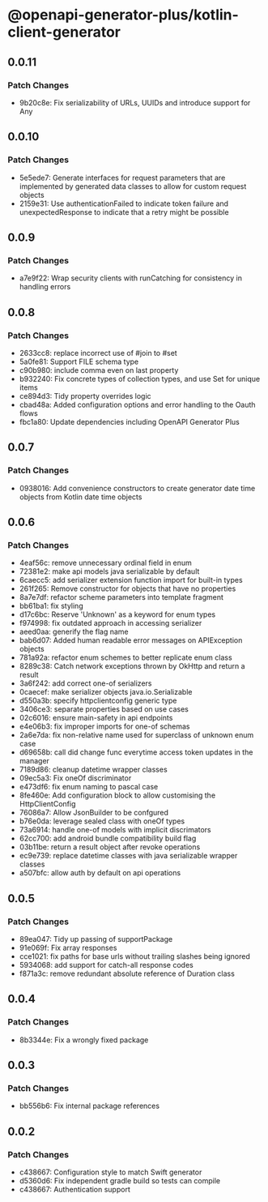 # @openapi-generator-plus/kotlin-client-generator

## 0.0.11

### Patch Changes

- 9b20c8e: Fix serializability of URLs, UUIDs and introduce support for Any

## 0.0.10

### Patch Changes

- 5e5ede7: Generate interfaces for request parameters that are implemented by generated data classes to allow for custom request objects
- 2159e31: Use authenticationFailed to indicate token failure and unexpectedResponse to indicate that a retry might be possible

## 0.0.9

### Patch Changes

- a7e9f22: Wrap security clients with runCatching for consistency in handling errors

## 0.0.8

### Patch Changes

- 2633cc8: replace incorrect use of #join to #set
- 5a0fe81: Support FILE schema type
- c90b980: include comma even on last property
- b932240: Fix concrete types of collection types, and use Set for unique items
- ce894d3: Tidy property overrides logic
- cbad48a: Added configuration options and error handling to the Oauth flows
- fbc1a80: Update dependencies including OpenAPI Generator Plus

## 0.0.7

### Patch Changes

- 0938016: Add convenience constructors to create generator date time objects from Kotlin date time objects

## 0.0.6

### Patch Changes

- 4eaf56c: remove unnecessary ordinal field in enum
- 72381e2: make api models java serializable by default
- 6caecc5: add serializer extension function import for built-in types
- 261f265: Remove constructor for objects that have no properties
- 8a7e7df: refactor scheme parameters into template fragment
- bb61ba1: fix styling
- d17c6bc: Reserve 'Unknown' as a keyword for enum types
- f974998: fix outdated approach in accessing serializer
- aeed0aa: generify the flag name
- bab6d07: Added human readable error messages on APIException objects
- 781a92a: refactor enum schemes to better replicate enum class
- 8289c38: Catch network exceptions thrown by OkHttp and return a result
- 3a6f242: add correct one-of serializers
- 0caecef: make serializer objects java.io.Serializable
- d550a3b: specify httpclientconfig generic type
- 3406ce3: separate properties based on use cases
- 02c6016: ensure main-safety in api endpoints
- e4e06b3: fix improper imports for one-of schemas
- 2a6e7da: fix non-relative name used for superclass of unknown enum case
- d69658b: call did change func everytime access token updates in the manager
- 7189d86: cleanup datetime wrapper classes
- 09ec5a3: Fix oneOf discriminator
- e473df6: fix enum naming to pascal case
- 8fe460e: Add configuration block to allow customising the HttpClientConfig
- 76086a7: Allow JsonBuilder to be confgured
- b76e0da: leverage sealed class with oneOf types
- 73a6914: handle one-of models with implicit discrimators
- 62cc700: add android bundle compatibility build flag
- 03b11be: return a result object after revoke operations
- ec9e739: replace datetime classes with java serializable wrapper classes
- a507bfc: allow auth by default on api operations

## 0.0.5

### Patch Changes

- 89ea047: Tidy up passing of supportPackage
- 91e069f: Fix array responses
- cce1021: fix paths for base urls without trailing slashes being ignored
- 5934068: add support for catch-all response codes
- f871a3c: remove redundant absolute reference of Duration class

## 0.0.4

### Patch Changes

- 8b3344e: Fix a wrongly fixed package

## 0.0.3

### Patch Changes

- bb556b6: Fix internal package references

## 0.0.2

### Patch Changes

- c438667: Configuration style to match Swift generator
- d5360d6: Fix independent gradle build so tests can compile
- c438667: Authentication support
